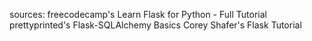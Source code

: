sources:
freecodecamp's Learn Flask for Python - Full Tutorial
prettyprinted's Flask-SQLAlchemy Basics
Corey Shafer's Flask Tutorial
